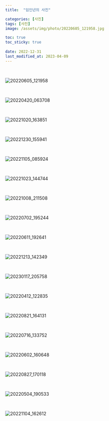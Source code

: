 ```yaml
---
title:  "임인년의 사진"

categories: [사진]
tags: [사진]
image: /assets/img/photo/20220605_121958.jpg

toc: true
toc_sticky: true
 
date: 2022-12-31
last_modified_at: 2023-04-09
---
```


<br>

![20220605_121958](/assets/img/photo/20220605_121958.jpg)

<br>

![20220420_063708](/assets/img/photo/20220420_063708.jpg)

<br>

![20221020_163851](/assets/img/photo/20221020_163851.jpg)

<br>

![20221230_155941](/assets/img/photo/20221230_155941.jpg)

<br>

![20221105_085924](/assets/img/photo/20221105_085924.jpg)

<br>

![20221023_144744](/assets/img/photo/20221023_144744.jpg)

<br>

![20221008_211508](/assets/img/photo/20221008_211508.jpg)

<br>

![20220702_195244](/assets/img/photo/20220702_195244.jpg)

<br>

![20220611_192641](/assets/img/photo/20220611_192641.jpg)

<br>

![20221213_142349](/assets/img/photo/20221213_142349.jpg)

<br>

![20230117_205758](/assets/img/photo/20230117_205758.jpg)

<br>

![20220412_122835](/assets/img/photo/20220412_122835.jpg)

<br>

![20220821_164131](/assets/img/photo/20220821_164131.jpg)

<br>

![20220716_133752](/assets/img/photo/20220716_133752.jpg)

<br>

![20220602_160648](/assets/img/photo/20220602_160648.jpg)

<br>

![20220827_170118](/assets/img/photo/20220827_170118.jpg)

<br>

![20220504_190533](/assets/img/photo/20220504_190533.jpg)

<br>

![20221104_162612](/assets/img/photo/20221104_162612.jpg)